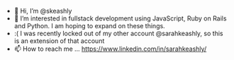 - 👋 Hi, I’m @skeashly
- 👀 I’m interested in fullstack development using JavaScript, Ruby on Rails and Python. I am hoping to expand on these things.
- :( I was recently locked out of my other account @sarahkeashly, so this is an extension of that account
- 📫 How to reach me ... https://www.linkedin.com/in/sarahkeashly/

<!---
skeashly/skeashly is a ✨ special ✨ repository because its `README.md` (this file) appears on your GitHub profile.
You can click the Preview link to take a look at your changes.
--->
